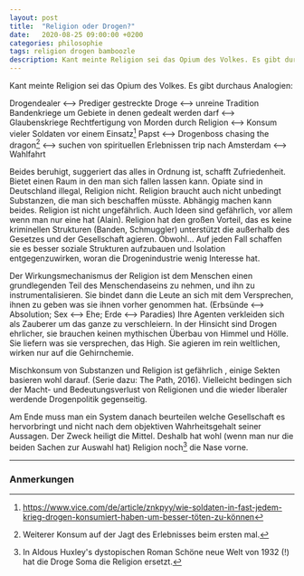 ```yaml
---
layout: post
title:  "Religion oder Drogen?"
date:   2020-08-25 09:00:00 +0200
categories: philosophie
tags: religion drogen bamboozle
description: Kant meinte Religion sei das Opium des Volkes. Es gibt durchaus Analogien
---
```


Kant meinte Religion sei das Opium des Volkes. Es gibt durchaus Analogien:

Drogendealer <--> Prediger
gestreckte Droge <--> unreine Tradition
Bandenkriege um Gebiete in denen gedealt werden darf <--> Glaubenskriege
Rechtfertigung von Morden durch Religion <--> Konsum vieler Soldaten vor einem Einsatz[^1]
Papst <--> Drogenboss
chasing the dragon[^2] <--> suchen von spirituellen Erlebnissen
trip nach Amsterdam <--> Wahlfahrt

[^1]: https://www.vice.com/de/article/znkpyy/wie-soldaten-in-fast-jedem-krieg-drogen-konsumiert-haben-um-besser-töten-zu-können
[^2]: Weiterer Konsum auf der Jagt des Erlebnisses beim ersten mal.

Beides beruhigt, suggeriert das alles in Ordnung ist, schafft Zufriedenheit. Bietet einen Raum in den man sich fallen lassen kann. Opiate sind in Deutschland illegal, Religion nicht. Religion braucht auch nicht unbedingt Substanzen, die man sich beschaffen müsste. Abhängig machen kann beides. Religion ist nicht ungefährlich. Auch Ideen sind gefährlich, vor allem wenn man nur eine hat (Alain). Religion hat den großen Vorteil, das es keine kriminellen Strukturen (Banden, Schmuggler) unterstützt die außerhalb des Gesetzes und der Gesellschaft agieren. Obwohl... Auf jeden Fall schaffen sie es besser soziale Strukturen aufzubauen und Isolation entgegenzuwirken, woran die Drogenindustrie wenig Interesse hat.

Der Wirkungsmechanismus der Religion ist dem Menschen einen grundlegenden Teil des Menschendaseins zu nehmen, und ihn zu instrumentalisieren. Sie bindet dann die Leute an sich mit dem Versprechen, ihnen zu geben was sie ihnen vorher genommen hat. (Erbsünde <--> Absolution; Sex <--> Ehe; Erde <--> Paradies)
Ihre Agenten verkleiden sich als Zauberer um das ganze zu verschleiern. In der Hinsicht sind Drogen ehrlicher, sie brauchen keinen mythischen Überbau von Himmel und Hölle. Sie liefern was sie versprechen, das High. Sie agieren im rein weltlichen, wirken nur auf die Gehirnchemie. 

Mischkonsum von Substanzen und Religion ist gefährlich , einige Sekten basieren wohl darauf. (Serie dazu: The Path, 2016).
Vielleicht bedingen sich der Macht- und Bedeutungsverlust von Religionen und die wieder liberaler werdende Drogenpolitik gegenseitig.

Am Ende muss man ein System danach beurteilen welche Gesellschaft es hervorbringt und nicht nach dem objektiven Wahrheitsgehalt seiner Aussagen. Der Zweck heiligt die Mittel. Deshalb hat wohl (wenn man nur die beiden Sachen zur Auswahl hat) Religion noch[^3] die Nase vorne.

[^3]: In Aldous Huxley's dystopischen Roman Schöne neue Welt von 1932 (!) hat die Droge Soma die Religion ersetzt. 

------------------------
### Anmerkungen







